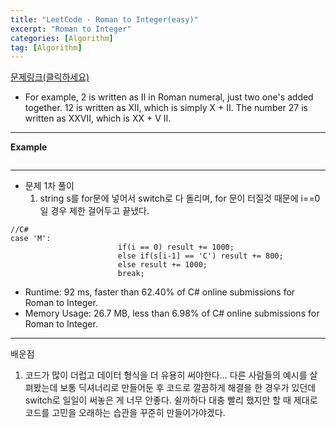 ```yaml
---
title: "LeetCode - Roman to Integer(easy)"
excerpt: "Roman to Integer"
categories: [Algorithm]
tag: [Algorithm]
---
```

[문제링크(클릭하세요)](https://leetcode.com/problems/roman-to-integer/)
+ For example, 2 is written as II in Roman numeral, just two one's added together. 12 is written as XII, which is simply X + II. The number 27 is written as XXVII, which is XX + V II.

---
**Example**
```
```
---
+ 문제 1차 풀이
  1. string s를 for문에 넣어서 switch로 다 돌리며, for 문이 터질것 때문에 i==0일 경우 제한 걸어두고 끝냈다.
```
//C#
case 'M':
						if(i == 0) result += 1000;
						else if(s[i-1] == 'C') result += 800;
						else result += 1000;
						break;
```
+ Runtime: 92 ms, faster than 62.40% of C# online submissions for Roman to Integer.
+ Memory Usage: 26.7 MB, less than 6.98% of C# online submissions for Roman to Integer.

---
배운점
  1. 코드가 많이 더럽고 데이터 형식을 더 유용히 써야한다... 다른 사람들의 예시를 살펴봤는데 보통 딕셔너리로 만들어둔 후 코드로 깔끔하게 해결을 한 경우가 있던데 switch로 일일이 써놓은 게 너무 안좋다. 쉴까하다 대충 빨리 했지만 할 때 제대로 코드를 고민을 오래하는 습관을 꾸준히 만들어가야겠다.
